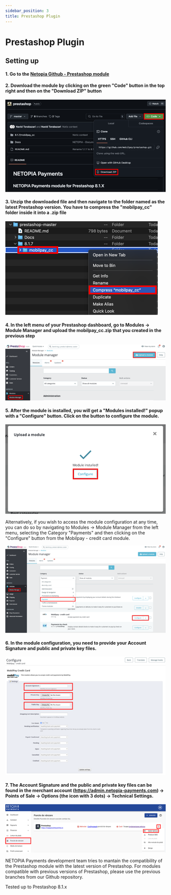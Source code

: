 ```yaml
---
sidebar_position: 3
title: Prestashop Plugin
---
```


# Prestashop Plugin

## Setting up

#### 1. Go to the [Netopia Github - Prestashop module](https://github.com/mobilpay/prestashop)

#### 2. Download the module by clicking on the green "Code" button in the top right and then on the "Download ZIP" button

![Step two](../../static/img/prestashop/prestashop-plugin-1.png)

#### 3. Unzip the downloaded file and then navigate to the folder named as the latest Prestashop version. You have to compress the "mobilpay_cc" folder inside it into a .zip file

![Step three](../../static/img/prestashop/prestashop-plugin-2.png)

#### 4. In the left menu of your Prestashop dashboard, go to Modules -> Module Manager and upload the mobilpay_cc.zip that you created in the previous step

![Step four](../../static/img/prestashop/prestashop-plugin-3.png)

#### 5. After the module is installed, you will get a "Modules installed!" popup with a "Configure" button. Click on the button to configure the module.

![Step five](../../static/img/prestashop/prestashop-plugin-4.png)

Alternatively, if you wish to access the module configuration at any time, you can do so by navigating to Modules -> Module Manager from the left menu, selecting the Category "Payments" and then clicking on the "Configure" button from the Mobilpay - credit card module.

![Step five](../../static/img/prestashop/prestashop-plugin-6.png)

#### 6. In the module configuration, you need to provide your Account Signature and public and private key files.

![Step six](../../static/img/prestashop/prestashop-plugin-5.png)

#### 7. The Account Signature and the public and private key files can be found in the merchant account (https://admin.netopia-payments.com) → Points of Sale → Options (the icon with 3 dots) → Technical Settings.

![Step seven](../../static/img/prestashop/prestashop-plugin-7.png)

NETOPIA Payments development team tries to mantain the compatibility of the Prestashop module with the latest version of Prestashop. For modules compatible with previous versions of Prestashop, please use the previous branches from our Github repository.

Tested up to Prestashop 8.1.x